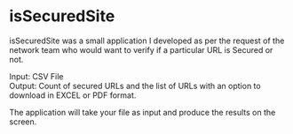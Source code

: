 # isSecuredSite

isSecuredSite was a small application I developed as per the request of the network team who would want to verify if a particular URL is Secured or not.

Input: CSV File<br/>
Output: Count of secured URLs and the list of URLs with an option to download in EXCEL or PDF format.

The application will take your file as input and produce the results on the screen.
